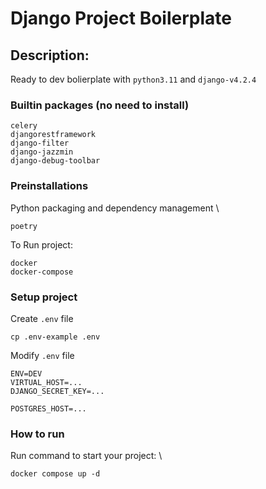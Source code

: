 # Django Project Boilerplate
## Description:
Ready to dev bolierplate with `python3.11` and `django-v4.2.4`
### Builtin packages (no need to install) 
```
celery
djangorestframework
django-filter
django-jazzmin
django-debug-toolbar
```

### Preinstallations
Python packaging and dependency management \
```
poetry
```

To Run project:
```
docker
docker-compose
```

### Setup project
Create `.env` file
```
cp .env-example .env
```
Modify `.env` file
```
ENV=DEV
VIRTUAL_HOST=...
DJANGO_SECRET_KEY=...

POSTGRES_HOST=...
```
### How to run

Run command to start your project: \

```
docker compose up -d
```
